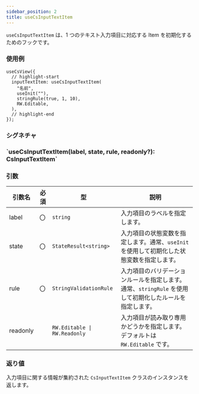 ```yaml
---
sidebar_position: 2
title: useCsInputTextItem
---
```


`useCsInputTextItem` は、1 つのテキスト入力項目に対応する Item を初期化するためのフックです。

### 使用例

```tsx
useCsView({
  // highlight-start
  inputTextItem: useCsInputTextItem(
    "名前",
    useInit(""),
    stringRule(true, 1, 10),
    RW.Editable,
  ),
  // highlight-end
});
```

### シグネチャ

<h3>`useCsInputTextItem(label, state, rule, readonly?): CsInputTextItem`</h3>

### 引数

| 引数名   | 必須 | 型                           | 説明                                                                                                     |
| -------- | ---- | ---------------------------- | -------------------------------------------------------------------------------------------------------- |
| label    | 〇   | `string`                     | 入力項目のラベルを指定します。 　                                                                        |
| state    | 〇   | `StateResult<string>`        | 入力項目の状態変数を指定します。通常、`useInit` を使用して初期化した状態変数を指定します。               |
| rule     | 〇   | `StringValidationRule`       | 入力項目のバリデーションルールを指定します。 通常、`stringRule` を使用して初期化したルールを指定します。 |
| readonly |      | `RW.Editable \| RW.Readonly` | 入力項目が読み取り専用かどうかを指定します。デフォルトは `RW.Editable` です。 　                         |

### 返り値

入力項目に関する情報が集約された `CsInputTextItem` クラスのインスタンスを返します。
